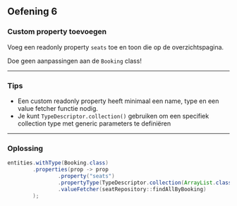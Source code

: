 ## Oefening 6
### Custom property toevoegen

Voeg een readonly property `seats` toe en toon die op de overzichtspagina.

Doe geen aanpassingen aan de `Booking` class!
   
----
### Tips

* Een custom readonly property heeft minimaal een name, type en een value fetcher functie nodig.
* Je kunt `TypeDescriptor.collection()` gebruiken om een specifiek collection type met generic parameters te definiëren

----

### Oplossing

```java
entities.withType(Booking.class)
        .properties(prop -> prop
                .property("seats")
                .propertyType(TypeDescriptor.collection(ArrayList.class, TypeDescriptor.valueOf(Seat.class)))
                .valueFetcher(seatRepository::findAllByBooking)
        );
```